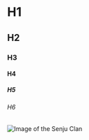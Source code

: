 # H1
## H2
### H3
#### H4
##### H5
###### H6

![Image of the Senju Clan](http://1.bp.blogspot.com/-46MbBbheBL8/VFOPcPekegI/AAAAAAAAALw/bc8dYdRmiAA/s1600/peuf_20120701_5.jpg)

